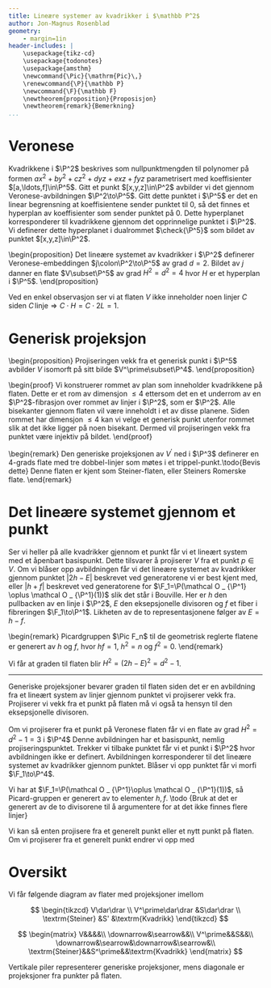 ```yaml
---
title: Lineære systemer av kvadrikker i $\mathbb P^2$
author: Jon-Magnus Rosenblad
geometry:
    - margin=1in
header-includes: |
    \usepackage{tikz-cd}
    \usepackage{todonotes}
    \usepackage{amsthm}
    \newcommand{\Pic}{\mathrm{Pic}\,}
    \renewcommand{\P}{\mathbb P}
    \newcommand{\F}{\mathbb F}
    \newtheorem{proposition}{Proposisjon}
    \newtheorem{remark}{Bemerkning}
...
```


# Veronese

Kvadrikkene i $\P^2$ beskrives som nullpunktmengden til polynomer på formen
$ax^2 + by^2 + cz^2 + dyz + e xz + f yz$
parametrisert med koeffisienter $[a,\ldots,f]\in\P^5$.
Gitt et punkt $[x,y,z]\in\P^2$ avbilder vi det gjennom Veronese-avbildningen
$\P^2\to\P^5$.
Gitt dette punktet i $\P^5$ er det en linear begrensning at koeffisientene sender punktet til $0$,
så det finnes et hyperplan av koeffisienter som sender punktet på $0$.
Dette hyperplanet korresponderer til kvadrikkene gjennom det opprinnelige punktet i $\P^2$.
Vi definerer dette hyperplanet i dualrommet $\check{\P^5}$ som bildet av punktet $[x,y,z]\in\P^2$.

\begin{proposition}
Det lineære systemet av kvadrikker i $\P^2$ definerer Veronese-embeddingen $j\colon\P^2\to\P^5$ av grad $d=2$.
Bildet av $j$ danner en flate $V\subset\P^5$ av grad $H^2=d^2=4$ hvor $H$ er et hyperplan i $\P^5$.
\end{proposition}

Ved en enkel observasjon ser vi at flaten $V$ ikke inneholder noen linjer $C$
siden $C\,\textrm{linje}\Rightarrow C\cdot H =C\cdot 2L=1$.

# Generisk projeksjon

\begin{proposition}
Projiseringen vekk fra et generisk punkt i $\P^5$ avbilder $V$ isomorft på sitt bilde $V^\prime\subset\P^4$.
\end{proposition}

\begin{proof}
Vi konstruerer rommet av plan som inneholder kvadrikkene på flaten.
Dette er et rom av dimensjon $\leq 4$ ettersom det en et underrom av en $\P^2$-fibrasjon over rommet av linjer
i $\P^2$, som er $\P^2$.
Alle bisekanter gjennom flaten vil være inneholdt i et av disse planene.
Siden rommet har dimensjon $\leq 4$ kan vi velge et generisk punkt utenfor rommet slik at det ikke ligger på noen bisekant.
Dermed vil projiseringen vekk fra punktet være injektiv på bildet.
\end{proof}

\begin{remark}
Den generiske projeksjonen av $V^\prime$ ned i $\P^3$ definerer en $4$-grads flate
med tre dobbel-linjer som møtes i et trippel-punkt.\todo{Bevis dette}
Denne flaten er kjent som Steiner-flaten, eller Steiners Romerske flate.
\end{remark}

# Det lineære systemet gjennom et punkt

Ser vi heller på alle kvadrikker gjennom et punkt får vi et lineært system
med et åpenbart basispunkt.
Dette tilsvarer å projiserer $V$ fra et punkt $p\in V$.
Om vi blåser opp avbildningen får vi det lineære systemet av kvadrikker gjennom punktet
$|2h - E|$ beskrevet ved generatorene vi er best kjent med,
eller $|h + f|$ beskrevet ved generatorene for $\F_1=\P(\mathcal O _ {\P^1} \oplus \mathcal O _ {\P^1}(1))$
slik det står i Bouville.
Her er $h$ den pullbacken av en linje i $\P^2$, $E$ den eksepsjonelle divisoren og $f$ et fiber i fibreringen $\F_1\to\P^1$.
Likheten av de to representasjonene følger av $E=h - f$.

\begin{remark}
Picardgruppen $\Pic F_n$ til de geometrisk reglerte flatene er generert av $h$ og $f$,
hvor $hf=1$, $h^2=n$ og $f^2=0$.
\end{remark}

Vi får at graden til flaten blir $H^2=(2h - E)^2 = d^2 - 1$.


---

Generiske projeksjoner bevarer graden til flaten siden det er en avbildning fra et lineært system av linjer gjennom 
punktet vi projiserer vekk fra.
Projiserer vi vekk fra et punkt på flaten må vi også ta hensyn til den eksepsjonelle divisoren.

Om vi projiserer fra et punkt på Veronese flaten får vi en flate av grad $H^2 = d^2 - 1=3$ i $\P^4$
Denne avbildningen har et basispunkt, nemlig projiseringspunktet.
Trekker vi tilbake punktet får vi et punkt i $\P^2$ hvor avbildningen ikke er definert.
Avbildningen korresponderer til det lineære systemet av kvadrikker gjennom punktet.
Blåser vi opp punktet får vi morfi $\F_1\to\P^4$.

Vi har at $\F_1=\P(\mathcal O _ {\P^1}\oplus \mathcal O _ {\P^1}(1))$, så Picard-gruppen er generert av to elementer $h,f$.
\todo {Bruk at det er generert av de to divisorene til å argumentere for at det ikke finnes flere linjer}

Vi kan så enten projisere fra et generelt punkt eller et nytt punkt på flaten.
Om vi projiserer fra et generelt punkt endrer vi opp med 

# Oversikt

Vi får følgende diagram av flater med projeksjoner imellom

$$
\begin{tikzcd}
V\dar\drar
\\
V^\prime\dar\drar
&S\dar\drar
\\
\textrm{Steiner}
&S'
&\textrm{Kvadrikk}
\end{tikzcd}
$$

$$
\begin{matrix}
V&&&&\\
\downarrow&\searrow&&\\
V^\prime&&S&&\\
\downarrow&\searrow&\downarrow&\searrow&\\
\textrm{Steiner}&&S^\prime&&\textrm{Kvadrikk}
\end{matrix}
$$

Vertikale piler representerer generiske projeksjoner,
mens diagonale er projeksjoner fra punkter på flaten.

